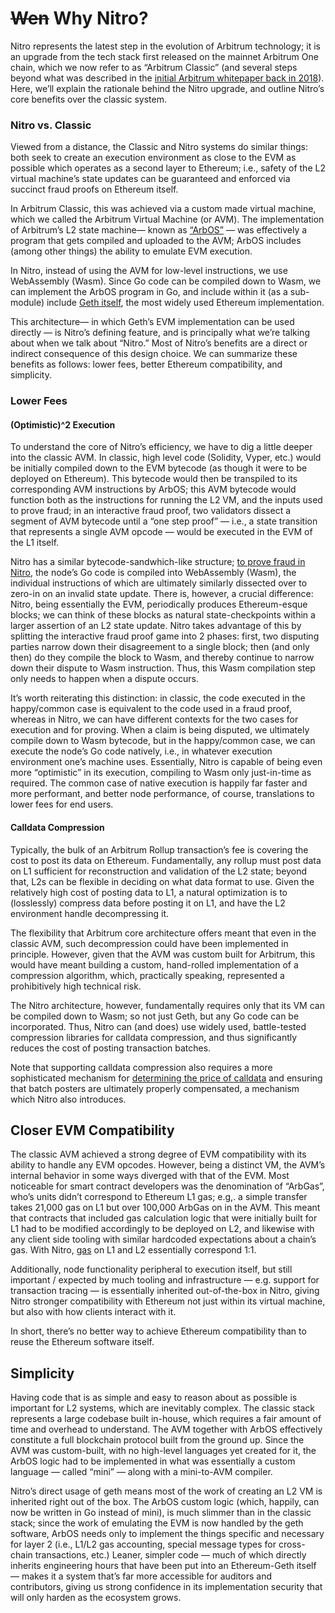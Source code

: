 # ~~Wen~~ Why Nitro?

Nitro represents the latest step in the evolution of Arbitrum technology; it is an upgrade from the tech stack first released on the mainnet Arbitrum One chain, which we now refer to as “Arbitrum Classic” (and several steps beyond what was described in the [initial Arbitrum whitepaper back in 2018](https://www.usenix.org/system/files/conference/usenixsecurity18/sec18-kalodner.pdf)). Here, we’ll explain the rationale behind the Nitro upgrade, and outline Nitro’s core benefits over the classic system.

### Nitro vs. Classic

Viewed from a distance, the Classic and Nitro systems do similar things: both seek to create an execution environment as close to the EVM as possible which operates as a second layer to Ethereum; i.e., safety of the L2 virtual machine’s state updates can be guaranteed and enforced via succinct fraud proofs on Ethereum itself.

In Arbitrum Classic, this was achieved via a custom made virtual machine, which we called the Arbitrum Virtual Machine (or AVM). The implementation of Arbitrum’s L2 state machine— known as [“ArbOS”](./arbos/arbos.md) — was effectively a program that gets compiled and uploaded to the AVM; ArbOS includes (among other things) the ability to emulate EVM execution.

In Nitro, instead of using the AVM for low-level instructions, we use WebAssembly (Wasm). Since Go code can be compiled down to Wasm, we can implement the ArbOS program in Go, and include within it (as a sub-module) include [Geth itself](./arbos/geth.md), the most widely used Ethereum implementation.

This architecture— in which Geth’s EVM implementation can be used directly — is Nitro’s defining feature, and is principally what we’re talking about when we talk about “Nitro.” Most of Nitro’s benefits are a direct or indirect consequence of this design choice. We can summarize these benefits as follows: lower fees, better Ethereum compatibility, and simplicity.

### Lower Fees

#### (Optimistic)^2 Execution

To understand the core of Nitro’s efficiency, we have to dig a little deeper into the classic AVM. In classic, high level code (Solidity, Vyper, etc.) would be initially compiled down to the EVM bytecode (as though it were to be deployed on Ethereum). This bytecode would then be transpiled to its corresponding AVM instructions by ArbOS; this AVM bytecode would function both as the instructions for running the L2 VM, and the inputs used to prove fraud; in an interactive fraud proof, two validators dissect a segment of AVM bytecode until a “one step proof” — i.e., a state transition that represents a single AVM opcode — would be executed in the EVM of the L1 itself.

Nitro has a similar bytecode-sandwhich-like structure; [to prove fraud in Nitro](./proving/challenge-manager.md), the node’s Go code is compiled into WebAssembly (Wasm), the individual instructions of which are ultimately similarly dissected over to zero-in on an invalid state update. There is, however, a crucial difference: Nitro, being essentially the EVM, periodically produces Ethereum-esque blocks; we can think of these blocks as natural state-checkpoints within a larger assertion of an L2 state update. Nitro takes advantage of this by splitting the interactive fraud proof game into 2 phases: first, two disputing parties narrow down their disagreement to a single block; then (and only then) do they compile the block to Wasm, and thereby continue to narrow down their dispute to Wasm instruction. Thus, this Wasm compilation step only needs to happen when a dispute occurs.

It’s worth reiterating this distinction: in classic, the code executed in the happy/common case is equivalent to the code used in a fraud proof, whereas in Nitro, we can have different contexts for the two cases for execution and for proving. When a claim is being disputed, we ultimately compile down to Wasm bytecode, but in the happy/common case, we can execute the node’s Go code natively, i.e., in whatever execution environment one’s machine uses. Essentially, Nitro is capable of being even more “optimistic” in its execution, compiling to Wasm only just-in-time as required. The common case of native execution is happily far faster and more performant, and better node performance, of course, translations to lower fees for end users.

#### Calldata Compression

Typically, the bulk of an Arbitrum Rollup transaction’s fee is covering the cost to post its data on Ethereum. Fundamentally, any rollup must post data on L1 sufficient for reconstruction and validation of the L2 state; beyond that, L2s can be flexible in deciding on what data format to use. Given the relatively high cost of posting data to L1, a natural optimization is to (losslessly) compress data before posting it on L1, and have the L2 environment handle decompressing it.

The flexibility that Arbitrum core architecture offers meant that even in the classic AVM, such decompression could have been implemented in principle. However, given that the AVM was custom built for Arbitrum, this would have meant building a custom, hand-rolled implementation of a compression algorithm, which, practically speaking, represented a prohibitively high technical risk.

The Nitro architecture, however, fundamentally requires only that its VM can be compiled down to Wasm; so not just Geth, but any Go code can be incorporated. Thus, Nitro can (and does) use widely used, battle-tested compression libraries for calldata compression, and thus significantly reduces the cost of posting transaction batches.

Note that supporting calldata compression also requires a more sophisticated mechanism for [determining the price of calldata](./arbos/l1-pricing.md) and ensuring that batch posters are ultimately properly compensated, a mechanism which Nitro also introduces.

## Closer EVM Compatibility

The classic AVM achieved a strong degree of EVM compatibility with its ability to handle any EVM opcodes. However, being a distinct VM, the AVM’s internal behavior in some ways diverged with that of the EVM. Most noticeable for smart contract developers was the denomination of “ArbGas”, who’s units didn’t correspond to Ethereum L1 gas; e.g,. a simple transfer takes 21,000 gas on L1 but over 100,000 ArbGas on in the AVM. This meant that contracts that included gas calculation logic that were initially built for L1 had to be modified accordingly to be deployed on L2, and likewise with any client side tooling with similar hardcoded expectations about a chain’s gas. With Nitro, [gas](./arbos/gas.md) on L1 and L2 essentially correspond 1:1.

Additionally, node functionality peripheral to execution itself, but still important / expected by much tooling and infrastructure — e.g. support for transaction tracing — is essentially inherited out-of-the-box in Nitro, giving Nitro stronger compatibility with Ethereum not just within its virtual machine, but also with how clients interact with it.

In short, there’s no better way to achieve Ethereum compatibility than to reuse the Ethereum software itself.

## Simplicity

Having code that is as simple and easy to reason about as possible is important for L2 systems, which are inevitably complex. The classic stack represents a large codebase built in-house, which requires a fair amount of time and overhead to understand. The AVM together with ArbOS effectively constitute a full blockchain protocol built from the ground up. Since the AVM was custom-built, with no high-level languages yet created for it, the ArbOS logic had to be implemented in what was essentially a custom language — called “mini” — along with a mini-to-AVM compiler.

Nitro’s direct usage of geth means most of the work of creating an L2 VM is inherited right out of the box. The ArbOS custom logic (which, happily, can now be written in Go instead of mini), is much slimmer than in the classic stack; since the work of emulating the EVM is now handled by the geth software, ArbOS needs only to implement the things specific and necessary for layer 2 (i.e., L1/L2 gas accounting, special message types for cross-chain transactions, etc.) Leaner, simpler code — much of which directly inherits engineering hours that have been put into an Ethereum-Geth itself — makes it a system that’s far more accessible for auditors and contributors, giving us strong confidence in its implementation security that will only harden as the ecosystem grows.
